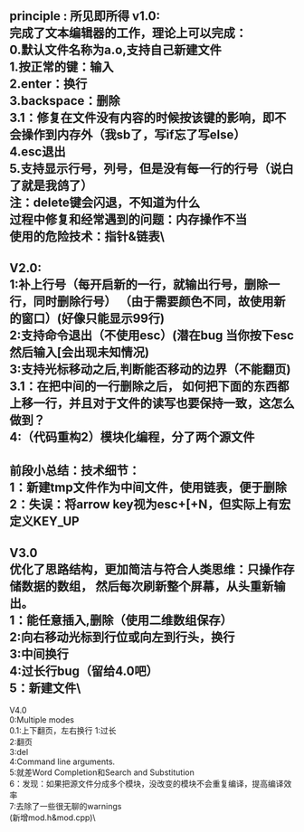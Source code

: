 principle : 所见即所得
v1.0:\
完成了文本编辑器的工作，理论上可以完成：\
0.默认文件名称为a.o,支持自己新建文件\
1.按正常的键：输入\
2.enter：换行\
3.backspace：删除\
3.1：修复在文件没有内容的时候按该键的影响，即不会操作到内存外（我sb了，写if忘了写else）\
4.esc退出\
5.支持显示行号，列号，但是没有每一行的行号（说白了就是我鸽了）\
注：delete键会闪退，不知道为什么\
过程中修复和经常遇到的问题：内存操作不当\
使用的危险技术：指针&链表\
---
V2.0:\
1:补上行号（每开启新的一行，就输出行号，删除一行，同时删除行号）
（由于需要颜色不同，故使用新的窗口）(好像只能显示99行)\
2:支持命令退出（不使用esc）(潜在bug 当你按下esc然后输入[会出现未知情况)\
3:支持光标移动之后,判断能否移动的边界（不能翻页)\
3.1：在把中间的一行删除之后，
如何把下面的东西都上移一行，并且对于文件的读写也要保持一致，这怎么做到？\
4:（代码重构2）模块化编程，分了两个源文件
---
前段小总结：技术细节：\
1：新建tmp文件作为中间文件，使用链表，便于删除\
2：失误：将arrow key视为esc+[+N，但实际上有宏定义KEY_UP
---
V3.0\
优化了思路结构，更加简洁与符合人类思维：只操作存储数据的数组，
然后每次刷新整个屏幕，从头重新输出。\
1：能任意插入,删除（使用二维数组保存）\
2:向右移动光标到行位或向左到行头，换行\
3:中间换行\
4:过长行bug（留给4.0吧）\
5：新建文件\
---
V4.0\
0:Multiple modes\
0.1:上下翻页，左右换行
1:过长\
2:翻页\
3:del\
4:Command line arguments.\
5:就差Word Completion和Search and Substitution\
6：发现：如果把源文件分成多个模块，没改变的模块不会重复编译，提高编译效率\
7:去除了一些很无聊的warnings\
(新增mod.h&mod.cpp)\